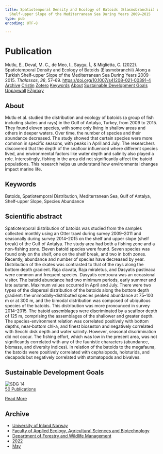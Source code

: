 ```yaml
---
title: Spatiotemporal Density and Ecology of Batoids (Elasmobranchii) Along a Turkish
  Shelf-upper Slope of the Mediterranean Sea During Years 2009–2015
type: pub
encoding: UTF-8

---
```

<h1>Publication</h1>
<article id="csl-bib-container-26Z2ZTGC" class="csl-bib-container">
  <div class="csl-bib-body"> <div class="csl-entry">Mutlu, E., Deval, M. C., de Meo, I., Saygu, İ., &#38; Miglietta, C. (2022). Spatiotemporal Density and Ecology of Batoids (Elasmobranchii) Along a Turkish Shelf-upper Slope of the Mediterranean Sea During Years 2009–2015. <i>Thalassas</i>, <i>38</i>, 57–69. <a href="https://doi.org/10.1007/s41208-021-00391-4">https://doi.org/10.1007/s41208-021-00391-4</a></div> </div>
  <div class="csl-bib-buttons">
    <a href="#taxonomy-article-26Z2ZTGC" alt="archive" class="csl-bib-button">Archive</a>
    <a href="https://app.cristin.no/results/show.jsf?id=2023513" alt="Cristin" class="csl-bib-button">Cristin</a>
    <a href="http://zotero.org/groups/5881554/items/26Z2ZTGC" alt="Zotero" class="csl-bib-button">Zotero</a>
    <a href="#keywords-article-26Z2ZTGC" alt="keywords" class="csl-bib-button">Keywords</a>
    <a href="#about-article-26Z2ZTGC" alt="about_pub" class="csl-bib-button">About</a>
    <a href="#sdg-article-26Z2ZTGC" alt="sdg" class="csl-bib-button">Sustainable Development Goals</a>
    <a href="https://doi.org/10.1007/s41208-021-00391-4" alt="Unpaywall" class="csl-bib-button">Unpaywall</a>
    <a href="https://doi.org/10.1007/s41208-021-00391-4" alt="EZproxy" class="csl-bib-button">EZproxy</a>
  </div>
  <div id="csl-bib-meta-container-26Z2ZTGC"></div>
</article>
<div id="csl-bib-meta-26Z2ZTGC" class="csl-bib-meta">
  <article id="about-article-26Z2ZTGC" class="about_pub-article">
    <h1>About</h1>
    Mutlu et al. studied the distribution and ecology of batoids (a group of fish including skates and rays) in the Gulf of Antalya, Turkey, from 2009 to 2015. They found eleven species, with some only living in shallow areas and others in deeper waters. Over time, the number of species and their abundance decreased. The study showed that certain species were more common in specific seasons, with peaks in April and July. The researchers discovered that the depth of the seafloor influenced where different species lived, and environmental factors like water depth and salinity also played a role. Interestingly, fishing in the area did not significantly affect the batoid populations. This research helps us understand how environmental changes impact marine life.
  </article>
  <article id="keywords-article-26Z2ZTGC" class="keywords-article">
    <h1>Keywords</h1>
    Batoids, Spatiotemporal Distribution, Mediterranean Sea, Gulf of Antalya, Shelf-upper Slope, Species Abundance
  </article>
  <article id="abstract-article-26Z2ZTGC" class="abstract-article">
    <h1>Scientific abstract</h1>
    Spatiotemporal distribution of batoids was studied from the samples collected monthly using an Otter trawl during survey 2009–2011 and seasonally during survey 2014–2015 on the shelf and upper slope (shelf break) of the Gulf of Antalya. The study area had both a fishing zone and a non-fishing zone. Eleven batoid species were found. Seven species was found only on the shelf, one on the shelf break, and two in both zones. Recently, abundance and number of species have decreased by year. Distribution of the skates was contrasted to that of the rays along the bottom depth gradient. Raja clavata, Raja miraletus, and Dasyatis pastinaca were common and frequent species. Dasyatis centroura was an occasional visitor. The batoid abundance had two minimum periods, early summer and late autumn. Maximum values occurred in April and July. There were two types of the dispersal distribution of the batoids along the bottom depth gradient: the unimodally-distributed species peaked abundance at 75–100 m or at 300 m, and the bimodal distribution was composed of ubiquitous species of the batoids. This distribution was more pronounced in survey 2014–2015. The batoid assemblages were discriminated by a seafloor depth of 125 m, comprising the assemblages of the shallower and greater depth. The species-environment relation was correlated positively with bottom depths, near-bottom chl-a, and finest bioseston and negatively correlated with Secchi disk depth and water salinity. However, seasonal discrimination did not occur. The fishing effort, which was low in the present area, was not significantly correlated with any of the faunistic characters (abundance, biomass, and diversity indices). In relation of the batoids to the megafauna, the batoids were positively correlated with cephalopods, holoturids, and decapods but negatively correlated with stomatopods and bivalves.
  </article>
  <article id="sdg-article-26Z2ZTGC" class="sdg-article">
    <h1>Sustainable Development Goals</h1>
    <div class="sdg-container"><div id="sdg14" class="sdg">
        <img src="{{< params subfolder >}}images/sdg/sdg14_en.png" class="image" alt="SDG 14">
        <div class="sdg-overlay">
          <a href="{{< params subfolder >}}en/archive/?sdg=14#archive" class="sdg-publication-count"><span>50</span> Publications</a>
          <p><a href="https://sdgs.un.org/goals/goal14" class="sdg-read-more">Read More</a></p>
        </div>
      </div></div>
  </article>
  <article id="taxonomy-article-26Z2ZTGC" class="taxonomy-article">
    <h1>Archive</h1>
    <ul>
      <li><a href="{{< params subfolder >}}en/archive/?key=3DCRN523">University of Inland Norway</a></li>
      <li><a href="{{< params subfolder >}}en/archive/?key=T77LXH6D">Faculty of Applied Ecology, Agricultural Sciences and Biotechnology</a></li>
      <li><a href="{{< params subfolder >}}en/archive/?key=7TRARPE3">Department of Forestry and Wildlife Management</a></li>
      <li><a href="{{< params subfolder >}}en/archive/?key=H9K9UC39">2022</a></li>
      <li><a href="{{< params subfolder >}}en/archive/?key=YAL942HZ">May</a></li>
    </ul>
  </article>
</div>
